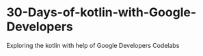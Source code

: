 # 30-Days-of-kotlin-with-Google-Developers
Exploring the kotlin with help of Google Developers Codelabs
